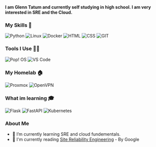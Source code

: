 
__I am Glenn Tatum and currently self studying in high school. I am very interested in SRE and the Cloud.__

### My Skills 🚀
![Python](https://img.shields.io/badge/python-%3776AB.svg?style=for-the-badge&logo=python&logoColor=white&color=3776AB)
![Linux](https://img.shields.io/badge/linux-%FCC624.svg?style=for-the-badge&logo=linux&logoColor=black&color=FCC624)
![Docker](https://img.shields.io/badge/docker-%230db7ed.svg?style=for-the-badge&logo=docker&logoColor=white)
![HTML](https://img.shields.io/badge/html5-%3776AB.svg?style=for-the-badge&logo=html5&logoColor=white&color=E34F26)
![CSS](https://img.shields.io/badge/css3-%1572B6.svg?style=for-the-badge&logo=css3&logoColor=white&color=1572B6)
![GIT](https://img.shields.io/badge/git-%3776AB.svg?style=for-the-badge&logo=git&logoColor=white&color=F05032)


### Tools I Use 🔧🔨
![Pop! OS](https://img.shields.io/badge/Pop!_OS-48B9C7?style=for-the-badge&logo=Pop!_OS&logoColor=white)
![VS Code](https://img.shields.io/badge/VS%20Code-007ACC.svg?&style=for-the-badge&logo=visual-studio-code&logoColor=white)

### My Homelab 🏠

![Proxmox](https://img.shields.io/badge/Proxmox-%EA7E20.svg?style=for-the-badge&logo=Proxmox&logoColor=white&color=F05032)
![OpenVPN](https://img.shields.io/badge/OpenVPN-%EA7E20.svg?style=for-the-badge&logo=openvpn&logoColor=white&color=F05032)

### What im learning 🎓
![Flask](https://img.shields.io/badge/Flask-000000?style=for-the-badge&logo=flask&logoColor=white)
![FastAPI](https://img.shields.io/badge/FastAPI-005571?style=for-the-badge&logo=fastapi)
![Kubernetes](https://img.shields.io/badge/kubernetes-%23326ce5.svg?style=for-the-badge&logo=kubernetes&logoColor=white)


### About Me

- 🌱 I’m currently learning SRE and cloud fundementals.
- 📘 I'm currently reading <a href="https://sre.google/sre-book/table-of-contents/">Site Reliability Engineering</a> - By Google

